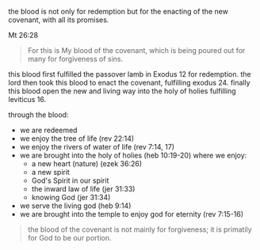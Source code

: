 the blood is not only for redemption but for the enacting of the new covenant, with
all its promises.

Mt 26:28
> For this is My blood of the covenant, which is being poured out for many for forgiveness of sins.

this blood first fulfilled the passover lamb in Exodus 12 for redemption. the lord then
took this blood to enact the covenant, fulfilling exodus 24. finally this blood open
the new and living way into the holy of holies fulfilling leviticus 16.

through the blood:
- we are redeemed
- we enjoy the tree of life (rev 22:14)
- we enjoy the rivers of water of life (rev 7:14, 17)
- we are brought into the holy of holies (heb 10:19-20) where we enjoy:
  - a new heart (nature) (ezek 36:26)
  - a new spirit
  - God's Spirit in our spirit
  - the inward law of life (jer 31:33)
  - knowing God (jer 31:34)
- we serve the living god (heb 9:14)
- we are brought into the temple to enjoy god for eternity (rev 7:15-16)

> the blood of the covenant is not mainly for forgiveness; it is primatily for God to be our portion.

